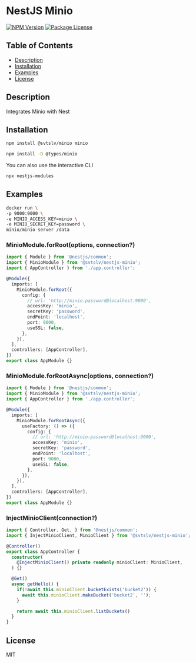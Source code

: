 # NestJS Minio

<a href="https://www.npmjs.com/package/@svtslv/nestjs-minio"><img src="https://img.shields.io/npm/v/@svtslv/nestjs-minio" alt="NPM Version" /></a>
<a href="https://www.npmjs.com/package/@svtslv/nestjs-minio"><img src="https://img.shields.io/npm/l/@svtslv/nestjs-minio" alt="Package License" /></a>

## Table of Contents

- [Description](#description)
- [Installation](#installation)
- [Examples](#examples)
- [License](#license)

## Description
Integrates Minio with Nest

## Installation

```bash
npm install @svtslv/minio minio
```

```bash
npm install -D @types/minio
```

You can also use the interactive CLI

```sh
npx nestjs-modules
```

## Examples

```bash
docker run \
-p 9000:9000 \
-e MINIO_ACCESS_KEY=minio \
-e MINIO_SECRET_KEY=password \
minio/minio server /data
```

### MinioModule.forRoot(options, connection?)

```ts
import { Module } from '@nestjs/common';
import { MinioModule } from '@svtslv/nestjs-minio';
import { AppController } from './app.controller';

@Module({
  imports: [
    MinioModule.forRoot({
      config: {
        // url: 'http://minio:password@localhost:9000',
        accessKey: 'minio',
        secretKey: 'password',
        endPoint: 'localhost',
        port: 9000,
        useSSL: false,
      },
    }),
  ],
  controllers: [AppController],
})
export class AppModule {}
```

### MinioModule.forRootAsync(options, connection?)

```ts
import { Module } from '@nestjs/common';
import { MinioModule } from '@svtslv/nestjs-minio';
import { AppController } from './app.controller';

@Module({
  imports: [
    MinioModule.forRootAsync({
      useFactory: () => ({
        config: {
          // url: 'http://minio:password@localhost:9000',
          accessKey: 'minio',
          secretKey: 'password',
          endPoint: 'localhost',
          port: 9000,
          useSSL: false,
        },
      }),
    }),
  ],
  controllers: [AppController],
})
export class AppModule {}
```

### InjectMinioClient(connection?)

```ts
import { Controller, Get, } from '@nestjs/common';
import { InjectMinioClient, MinioClient } from '@svtslv/nestjs-minio';

@Controller()
export class AppController {
  constructor(
    @InjectMinioClient() private readonly minioClient: MinioClient,
  ) {}

  @Get()
  async getHello() {
    if(!await this.minioClient.bucketExists('bucket2')) {
      await this.minioClient.makeBucket('bucket2', '');
    }

    return await this.minioClient.listBuckets()
  }
}
```

## License

MIT
